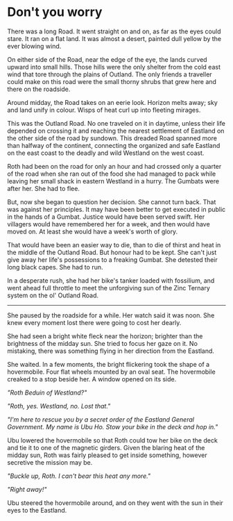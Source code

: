 # Don't you worry

There was a long Road. It went straight on and on, as far as the eyes could stare. It ran on a flat land. It was almost a desert, painted dull yellow by the ever blowing wind.

On either side of the Road, near the edge of the eye, the lands curved upward into small hills. Those hills were the only shelter from the cold east wind that tore through the plains of Outland. The only friends a traveller could make on this road were the small thorny shrubs that grew here and there on the roadside.

Around midday, the Road takes on an eerie look. Horizon melts away; sky and land unify in colour. Wisps of heat curl up into fleeting mirages.

This was the Outland Road. No one traveled on it in daytime, unless their life depended on crossing it and reaching the nearest settlement of Eastland on the other side of the road by sundown. This dreaded Road spanned more than halfway of the continent, connecting the organized and safe Eastland on the east coast to the deadly and wild Westland on the west coast.

Roth had been on the road for only an hour and had crossed only a quarter of the road when she ran out of the food she had managed to pack while leaving her small shack in eastern Westland in a hurry. The Gumbats were after her. She had to flee.

But, now she began to question her decision. She cannot turn back. That was against her principles. It may have been better to get executed in public in the hands of a Gumbat. Justice would have been served swift. Her villagers would have remembered her for a week, and then would have moved on. At least she would have a week's worth of glory.

That would have been an easier way to die, than to die of thirst and heat in the middle of the Outland Road. But honour had to be kept. She can't just give away her life's possessions to a freaking Gumbat. She detested their long black capes. She had to run.

In a desperate rush, she had her bike's tanker loaded with fossilium, and went ahead full throttle to meet the unforgiving sun of the Zinc Ternary system on the ol' Outland Road.

***

She paused by the roadside for a while. Her watch said it was noon. She knew every moment lost there were going to cost her dearly.

She had seen a bright white fleck near the horizon; brighter than the brightness of the midday sun. She tried to focus her gaze on it. No mistaking, there was something flying in her direction from the Eastland.

She waited. In a few moments, the bright flickering took the shape of a hovermobile. Four flat wheels mounted by an oval seat. The hovermobile creaked to a stop beside her. A window opened on its side.

*"Roth Beduin of Westland?"*

*"Roth, yes. Westland, no. Lost that."*

*"I'm here to rescue you by a secret order of the Eastland General Government. My name is Ubu Ho. Stow your bike in the deck and hop in."*

Ubu lowered the hovermobile so that Roth could tow her bike on the deck and tie it to one of the magnetic girders. Given the blaring heat of the midday sun, Roth was fairly pleased to get inside something, however secretive the mission may be.

*"Buckle up, Roth. I can't bear this heat any more."*

*"Right away!"*

Ubu steered the hovermobile around, and on they went with the sun in their eyes to the Eastland.
